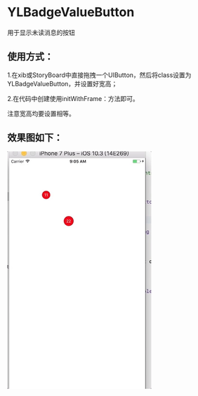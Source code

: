 # YLBadgeValueButton
用于显示未读消息的按钮

## 使用方式：

1.在xib或StoryBoard中直接拖拽一个UIButton，然后将class设置为YLBadgeValueButton，并设置好宽高；

2.在代码中创建使用initWithFrame：方法即可。

注意宽高均要设置相等。

## 效果图如下：
![](https://github.com/lvyingliang200/YLBadgeValueButton/blob/master/Demo.gif)
